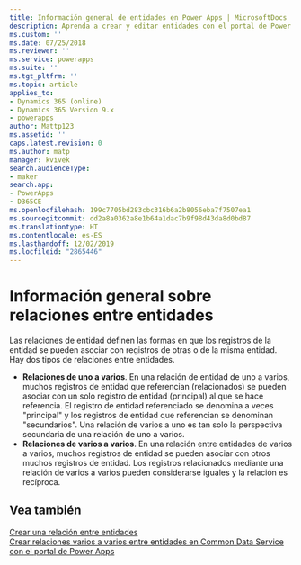 ```yaml
---
title: Información general de entidades en Power Apps | MicrosoftDocs
description: Aprenda a crear y editar entidades con el portal de Power Apps
ms.custom: ''
ms.date: 07/25/2018
ms.reviewer: ''
ms.service: powerapps
ms.suite: ''
ms.tgt_pltfrm: ''
ms.topic: article
applies_to:
- Dynamics 365 (online)
- Dynamics 365 Version 9.x
- powerapps
author: Mattp123
ms.assetid: ''
caps.latest.revision: 0
ms.author: matp
manager: kvivek
search.audienceType:
- maker
search.app:
- PowerApps
- D365CE
ms.openlocfilehash: 199c7705bd283cbc316b6a2b8056eba7f7507ea1
ms.sourcegitcommit: dd2a8a0362a8e1b64a1dac7b9f98d43da8d0bd87
ms.translationtype: HT
ms.contentlocale: es-ES
ms.lasthandoff: 12/02/2019
ms.locfileid: "2865446"
---
```

# <a name="entity-relationships-overview"></a>Información general sobre relaciones entre entidades

Las relaciones de entidad definen las formas en que los registros de la entidad se pueden asociar con registros de otras o de la misma entidad. Hay dos tipos de relaciones entre entidades.
- **Relaciones de uno a varios**. En una relación de entidad de uno a varios, muchos registros de entidad que referencian (relacionados) se pueden asociar con un solo registro de entidad (principal) al que se hace referencia. El registro de entidad referenciado se denomina a veces "principal" y los registros de entidad que referencian se denominan "secundarios".  Una relación de varios a uno es tan solo la perspectiva secundaria de una relación de uno a varios.
- **Relaciones de varios a varios**. En una relación entre entidades de varios a varios, muchos registros de entidad se pueden asociar con otros muchos registros de entidad. Los registros relacionados mediante una relación de varios a varios pueden considerarse iguales y la relación es recíproca. 

## <a name="see-also"></a>Vea también
[Crear una relación entre entidades](data-platform-entity-lookup.md) <br/>
[Crear relaciones varios a varios entre entidades en Common Data Service con el portal de Power Apps](create-edit-nn-relationships-portal.md)
